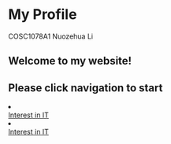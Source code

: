<h1>My Profile</h1>
COSC1078A1
Nuozehua Li
<h2>Welcome to my website!</h2>
<h2>Please click navigation to start</h2>
<li> <nav><a href="Personal information.md">Interest in IT</a></nav>
  <li> <nav><a href="Interest in IT.md">Interest in IT</a></nav>
